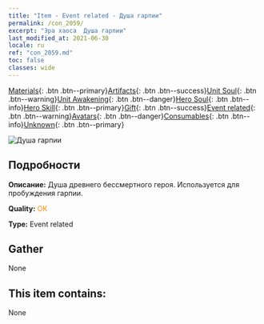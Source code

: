 ```yaml
---
title: "Item - Event related - Душа гарпии"
permalink: /con_2059/
excerpt: "Эра хаоса  Душа гарпии"
last_modified_at: 2021-06-30
locale: ru
ref: "con_2059.md"
toc: false
classes: wide
---
```

 [Materials](/ItemsRU/){: .btn .btn--primary}[Artifacts](/ItemsRU/Artifacts/){: .btn .btn--success}[Unit Soul](/ItemsRU/UnitSoul/){: .btn .btn--warning}[Unit Awakening](/ItemsRU/UnitAwakening/){: .btn .btn--danger}[Hero Soul](/ItemsRU/HeroSoul/){: .btn .btn--info}[Hero Skill](/ItemsRU/HeroSkill/){: .btn .btn--primary}[Gift](/ItemsRU/Gift/){: .btn .btn--success}[Event related](/ItemsRU/Events/){: .btn .btn--warning}[Avatars](/ItemsRU/Avatars/){: .btn .btn--danger}[Consumables](/ItemsRU/Consumables/){: .btn .btn--info}[Unknown](/ItemsRU/Unknown/){: .btn .btn--primary}

 ![Душа гарпии](/images/t/juexing_702.jpg)

## Подробности
 **Описание:** Душа древнего бессмертного героя. Используется для пробуждения гарпии.

 **Quality:** <span style="color: #FF8C00">OK</span>

 **Type:** Event related

## Gather

  None

## This item contains:

  None

